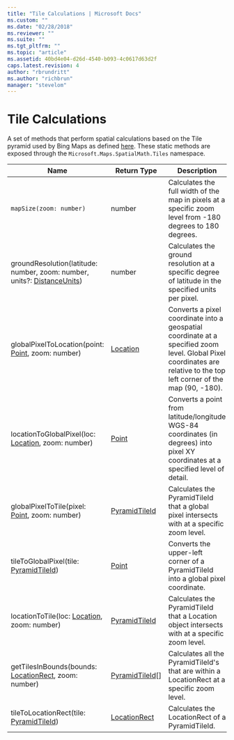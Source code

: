 ```yaml
---
title: "Tile Calculations | Microsoft Docs"
ms.custom: ""
ms.date: "02/28/2018"
ms.reviewer: ""
ms.suite: ""
ms.tgt_pltfrm: ""
ms.topic: "article"
ms.assetid: 40bd4e04-d26d-4540-b093-4c0617d63d2f
caps.latest.revision: 4
author: "rbrundritt"
ms.author: "richbrun"
manager: "stevelom"
---
```

# Tile Calculations
A set of methods that perform spatial calculations based on the Tile pyramid used by Bing Maps as defined [here](../articles/bing-maps-tile-system.md). These static methods are exposed through the `Microsoft.Maps.SpatialMath.Tiles` namespace.

Name                                                                                  | Return Type           | Description
------------------------------------------------------------------------------------- | --------------------- | ----------------------------
`mapSize(zoom: number)`                                                               | number                | Calculates the full width of the map in pixels at a specific zoom level from -180 degrees to 180 degrees.
groundResolution(latitude: number, zoom: number, units?: [DistanceUnits](../v8-web-control/distanceunits-enumeration.md))             | number                | Calculates the ground resolution at a specific degree of latitude in the specified units per pixel.
globalPixelToLocation(point: [Point](../v8-web-control/point-class.md), zoom: number)                                   | [Location](../v8-web-control/location-class.md)              | Converts a pixel coordinate into a geospatial coordinate at a specified zoom level. Global Pixel coordinates are relative to the top left corner of the map (90, -180).
locationToGlobalPixel(loc: [Location](../v8-web-control/location-class.md), zoom: number)                                  | [Point](../v8-web-control/point-class.md)                 | Converts a point from latitude/longitude WGS-84 coordinates (in degrees) into pixel XY coordinates at a specified level of detail.
globalPixelToTile(pixel: [Point](../v8-web-control/point-class.md), zoom: number)                                       | [PyramidTileId](../v8-web-control/pyramidtileid-class.md)         | Calculates the PyramidTileId that a global pixel intersects with at a specific zoom level.
tileToGlobalPixel(tile: [PyramidTileId](../v8-web-control/pyramidtileid-class.md))                               | [Point](../v8-web-control/point-class.md)                 | Converts the upper-left corner of a PyramidTileId into a global pixel coordinate.
locationToTile(loc: [Location](../v8-web-control/location-class.md), zoom: number)                                         | [PyramidTileId](../v8-web-control/pyramidtileid-class.md)         | Calculates the PyramidTileId that a Location object intersects with at a specific zoom level.
getTilesInBounds(bounds: [LocationRect](../v8-web-control/locationrect-class.md), zoom: number)                                | [PyramidTileId](../v8-web-control/pyramidtileid-class.md)[]       | Calculates all the PyramidTileId's that are within a LocationRect at a specific zoom level.
tileToLocationRect(tile: [PyramidTileId](../v8-web-control/pyramidtileid-class.md))                                             | [LocationRect](../v8-web-control/locationrect-class.md)          | Calculates the LocationRect of a PyramidTileId.
